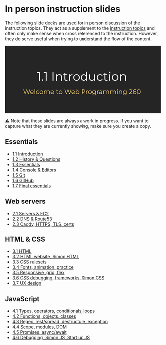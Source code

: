 # In person instruction slides

The following slide decks are used for in person discussion of the instruction topics. They act as a supplement to the [instruction topics](../instructionTopics.md) and often only make sense when cross referenced to the instruction. However, they do serve useful when trying to understand the flow of the content.

[![Introduction slide](slidesIntroduction.jpg)](https://docs.google.com/presentation/d/1tYFgMQMo8JrevxDkEpkE8s-E8jxgi1P_JX1LUacQlfo/edit?usp=sharing)

⚠ Note that these slides are always a work in progress. If you want to capture what they are currently showing, make sure you create a copy.

## Essentials

- [1.1 Introduction](https://docs.google.com/presentation/d/1tYFgMQMo8JrevxDkEpkE8s-E8jxgi1P_JX1LUacQlfo/edit?usp=sharing)
- [1.2 History & Questions](https://docs.google.com/presentation/d/1IuVslAXRzrrzSpQzNnRkLqo87B8wXI2mMUiPYxbynuY/edit?usp=sharing)
- [1.3 Essentials](https://docs.google.com/presentation/d/1n2AjZpKHTJxoBfkuvGgCzyElQd_FjUSURQ1JwLlfcNw/edit?usp=sharing)
- [1.4 Console & Editors](https://docs.google.com/presentation/d/1E1VnWadmtFGIP6EAnas91W8Cx2lP5xgDvXJTrOUQrEs/edit?usp=share_link)
- [1.5 Git](https://docs.google.com/presentation/d/1KeuW4C16M8rM8yey6zWq7pmjxIYXmR7jWo5itsU7jZc/edit?usp=sharing)
- [1.6 GitHub](https://docs.google.com/presentation/d/1_4HH4ABpVYBtjD0GgHWC-_XhSdltnKsU4jgUhQqk61U/edit?usp=share_link)
- [1.7 Final essentials](https://docs.google.com/presentation/d/1q27z_hD7aqVSrH3Z-fDGOsAUa8gSM3inFQhtSv0VnLo/edit?usp=share_link)

## Web servers

- [2.1 Servers & EC2](https://docs.google.com/presentation/d/19Ppq6FiBxgAvo1NlWrNeW2onmydEiCKSCWE9VPS_6r4/edit?usp=share_link)
- [2.2 DNS & Route53](https://docs.google.com/presentation/d/1QvdOIvCukGEffAJI9B6XL-uFALc5dwcLjjA4LMTy81s/edit?usp=share_link)
- [2.3 Caddy, HTTPS, TLS, certs](https://docs.google.com/presentation/d/1I7E_nlpxa-z9bOPS3yd80N_S2qLdSg5UmkHcwbZDq0g/edit?usp=share_link)

## HTML & CSS

- [3.1 HTML](https://docs.google.com/presentation/d/1e4ZCORiT43CAE33uqRDx89JlaV1OeyqJYyr0yK_3fPg/edit?usp=share_link)
- [3.2 HTML website, Simon HTML](https://docs.google.com/presentation/d/1gVOTS5HkeiFRDn_FK8-K0TVmzW6Q_zO6YbuG9qVz43A/edit?usp=share_link)
- [3.3 CSS rulesets](https://docs.google.com/presentation/d/1JfFeinOhpasd3t5qbEUfrG6OhNx_QwGC98UTvtjk3XQ/edit?usp=share_link)
- [3.4 Fonts, animation, practice](https://docs.google.com/presentation/d/1mGxLtoNZy8sxbHje3hPixaTfGkohz5EvZanjEC_reoI/edit?usp=share_link)
- [3.5 Responsive, grid, flex](https://docs.google.com/presentation/d/1GkWkkHjtb_HMrrE6lbf9E0ByB5y7WdMuwvV5-JDu-D8/edit?usp=share_link)
- [3.6 CSS debugging, frameworks, Simon CSS](https://docs.google.com/presentation/d/1Ilu3fL0XWaf3ufnXgWqD0C7sBYcOO843NHWke2dw03Y/edit?usp=share_link)
- [3.7 UX design](https://docs.google.com/presentation/d/1MPtHwjvcOdW-PbGjYcRVH-peYQzJmcihrtxmyeMywcs/edit?usp=share_link)

## JavaScript

- [4.1 Types, operators, conditionals, loops](https://docs.google.com/presentation/d/1w4-k2CjqUyOMRNpSuumbSakOlyoiI-ddhpU4cZLYUV0/edit?usp=sharing)
- [4.2 Functions, objects, classes](https://docs.google.com/presentation/d/1Whmovzfhce1djN-YT8PqI1k7JvvfnSveMcz7LNTodVQ/edit?usp=sharing)
- [4.3 Regex, rest/spread, destructure, exception](https://docs.google.com/presentation/d/1c2_7wC3Bfyec9-3L8SKXxJ415c5W0siUfeKeuVaRErw/edit?usp=sharing)
- [4.4 Scope, modules, DOM](https://docs.google.com/presentation/d/1SWq0kLCWW3mBKnCeL5cdhNyUobOoji9apZ9QXPCMtn4/edit?usp=sharing)
- [4.5 Promises, async/await](https://docs.google.com/presentation/d/1_RKk91Px_UJdgroZPNqFkJI_MA_Xsul1ocp66qljET4/edit?usp=sharing)
- [4.6 Debugging, Simon JS, Start up JS](https://docs.google.com/presentation/d/1ptSWxXFXzhJ-KUqvmzjir1ZtWXTMBH-pS2H9aXGwdLs/edit?usp=sharing)
